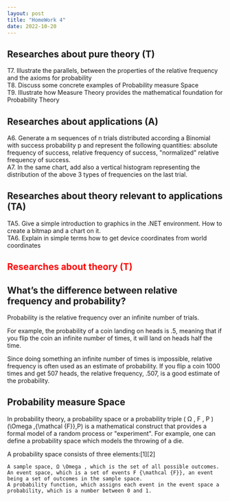 ```yaml
---
layout: post
title: "HomeWork 4"
date: 2022-10-20
---
```



## Researches about pure theory (T)

T7. Illustrate the parallels, between the properties of the relative frequency and the axioms for probability<br />
T8. Discuss some concrete examples of Probability measure Space<br />
T9. Illustrate how Measure Theory provides the mathematical foundation for Probability Theory<br /> 
## Researches about applications (A)

A6. Generate a m sequences of n trials distributed according a Binomial with success probability p and represent the following quantities: absolute frequency of success, relative frequency of success, "normalized" relative frequency of success.<br />
A7. In the same chart, add also a vertical histogram representing the distribution of the above 3 types of frequencies on the last trial. <br />
## Researches about theory relevant to applications (TA)
TA5. Give a simple introduction to graphics in the .NET environment. How to create a bitmap and a chart on it.<br />
TA6. Explain in simple terms how to get device coordinates from world coordinates <br />


## <span style="color:red">Researches about theory (T)</span>


## What’s the difference between relative frequency and probability?

Probability is the relative frequency over an infinite number of trials.

For example, the probability of a coin landing on heads is .5, meaning that if you flip the coin an infinite number of times, it will land on heads half the time.

Since doing something an infinite number of times is impossible, relative frequency is often used as an estimate of probability. If you flip a coin 1000 times and get 507 heads, the relative frequency, .507, is a good estimate of the probability.


## Probability measure Space

In probability theory, a probability space or a probability triple ( Ω , F , P ) (\Omega ,{\mathcal {F}},P) is a mathematical construct that provides a formal model of a random process or "experiment". For example, one can define a probability space which models the throwing of a die.

A probability space consists of three elements:[1][2]

    A sample space, Ω \Omega , which is the set of all possible outcomes.
    An event space, which is a set of events F {\mathcal {F}}, an event being a set of outcomes in the sample space.
    A probability function, which assigns each event in the event space a probability, which is a number between 0 and 1.